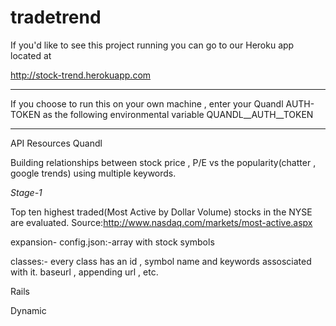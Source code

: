 tradetrend
==========
If you'd like to see this project running you can go to our Heroku app located at

  http://stock-trend.herokuapp.com

<hr>
If you choose to run this on your own machine , enter your Quandl AUTH-TOKEN as the following environmental variable
  QUANDL__AUTH__TOKEN

<hr>
API Resources
  Quandl



Building relationships between stock price , P/E vs  the popularity(chatter , google trends) using multiple keywords.


*Stage-1*


Top ten highest traded(Most Active by Dollar Volume) stocks in the NYSE are evaluated.
Source:http://www.nasdaq.com/markets/most-active.aspx

expansion-
config.json:-array with stock symbols

classes:-
every class has an id , symbol name and keywords assosciated with it.
baseurl , appending url , etc.

Rails

Dynamic




